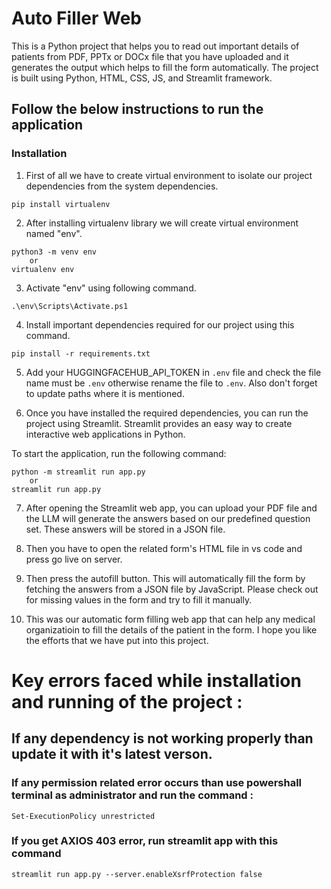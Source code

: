 # Auto Filler Web

This is a Python project that helps you to read out important details of patients from PDF, PPTx or DOCx file that you have uploaded and it generates the output which helps to fill the form automatically. The project is built using Python, HTML, CSS, JS, and Streamlit framework.

## Follow the below instructions to run the application

### Installation

1. First of all we have to create virtual environment to isolate our project dependencies from the system dependencies.

```shell
pip install virtualenv
```
2. After installing virtualenv library we will create virtual environment named "env".

```shell
python3 -m venv env
    or
virtualenv env
```
3. Activate "env" using following command.

```shell
.\env\Scripts\Activate.ps1
```
4. Install important dependencies required for our project using this command.

```shell
pip install -r requirements.txt
```

5. Add your HUGGINGFACEHUB_API_TOKEN in `.env` file and check the file name must be `.env` otherwise rename the file to `.env`. Also don't forget to update paths where it is mentioned.

6. Once you have installed the required dependencies, you can run the project using Streamlit. Streamlit provides an easy way to create interactive web applications in Python.

To start the application, run the following command:

```shell
python -m streamlit run app.py
    or
streamlit run app.py
```

7. After opening the Streamlit web app, you can upload your PDF file and the LLM will generate the answers based on our predefined question set. These answers will be stored in a JSON file.

8. Then you have to open the related form's HTML file in vs code and press go live on server.

9. Then press the autofill button. This will automatically fill the form by fetching the answers from a JSON file by JavaScript. Please check out for missing values in the form and try to fill it manually.

10. This was our automatic form filling web app that can help any medical organizatioin to fill the details of the patient in the form. I hope you like the efforts that we have put into this project.

# Key errors faced while installation and running of the project :

## If any dependency is not working properly than update it with it's latest verson.

### If any permission related error occurs than use powershall terminal as administrator and run the command :

```shell
Set-ExecutionPolicy unrestricted
```

### If you get AXIOS 403 error, run streamlit app with this command
```shell
streamlit run app.py --server.enableXsrfProtection false
```